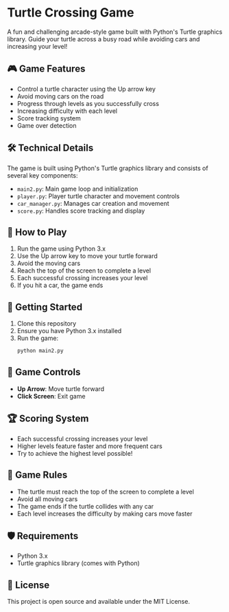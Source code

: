 # Turtle Crossing Game

A fun and challenging arcade-style game built with Python's Turtle graphics library. Guide your turtle across a busy road while avoiding cars and increasing your level!

## 🎮 Game Features

- Control a turtle character using the Up arrow key
- Avoid moving cars on the road
- Progress through levels as you successfully cross
- Increasing difficulty with each level
- Score tracking system
- Game over detection

## 🛠️ Technical Details

The game is built using Python's Turtle graphics library and consists of several key components:

- `main2.py`: Main game loop and initialization
- `player.py`: Player turtle character and movement controls
- `car_manager.py`: Manages car creation and movement
- `score.py`: Handles score tracking and display

## 🎯 How to Play

1. Run the game using Python 3.x
2. Use the Up arrow key to move your turtle forward
3. Avoid the moving cars
4. Reach the top of the screen to complete a level
5. Each successful crossing increases your level
6. If you hit a car, the game ends

## 🚀 Getting Started

1. Clone this repository
2. Ensure you have Python 3.x installed
3. Run the game:
   ```bash
   python main2.py
   ```

## 🎨 Game Controls

- **Up Arrow**: Move turtle forward
- **Click Screen**: Exit game

## 🏆 Scoring System

- Each successful crossing increases your level
- Higher levels feature faster and more frequent cars
- Try to achieve the highest level possible!

## 🎯 Game Rules

- The turtle must reach the top of the screen to complete a level
- Avoid all moving cars
- The game ends if the turtle collides with any car
- Each level increases the difficulty by making cars move faster

## 🛡️ Requirements

- Python 3.x
- Turtle graphics library (comes with Python)

## 📝 License

This project is open source and available under the MIT License. 